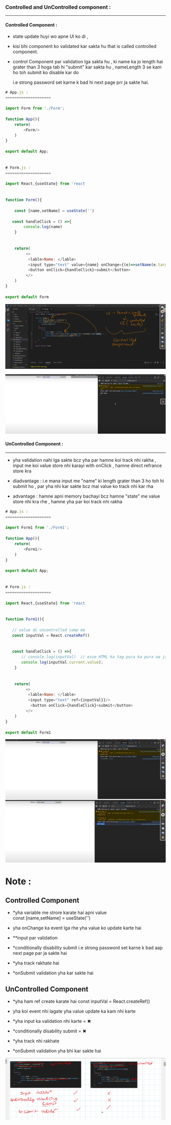 ### Controlled and UnControlled component :
------------------------------------------------

#### Controlled Component :


- state update huyi wo apne UI ko di , 
- kisi bhi component ko validated kar sakta hu that is called controlled component. 
- control Component par validation lga sakta hu , ki name ka jo length hai
  grater than 3 hoga tab hi "submit" kar sakta hu , nameLength 3 se kam ho toh
  submit ko disable kar do

  i.e  strong password set karne k bad hi next page prr ja sakte hai.

```js
# App.js :
====================

import Form from './Form';

function App(){
    return(
        <Form/>
    )
}

export default App;


# Form.js :
====================

import React,{useState} from 'react


function Form(){

    const [name,setName] = useState('')
   
   const handleClick = () =>{
        console.log(name)
    }


    return(
         <>
          <lable>Name: </lable>
          <input type="text" value={name} onChange={(e)=>setName(e.target.value)}/>
          <button onClick={handleClick}>submit</button>
         </>
    )
}

export default Form
```
![](img/comp2.png)

![](img/comp1.png)
     
     


#### UnControlled Component :
---------------------------------
- yha validation nahi lga sakte bcz yha par hamne koi track nhi rakha ,
  input me koi value store nhi karayi with onClick ,
  hamne direct refrance store kra


- diadvantage :
  i.e mana input me "name" ki length grater than 3 ho toh hi submit ho ,
  par yha nhi kar sakte bcz mai value ko track nhi kar rha 

- advantage :
   hamne apni memory bachayi bcz hamne "state" me value store nhi kra rhe ,
   hamne yha par koi track nhi rakha

```js
# App.js :
====================

import Form1 from './Form1';

function App(){
    return(
        <Form1/>
    )
}

export default App;


# Form.js :
====================

import React,{useState} from 'react


function Form1(){

   // value di uncontrolled comp me
   const inputVal = React.createRef()
   
   
   const handleClick = () =>{
       // console.log(inputVal)  // esse HTML ka tag pura ka pura aa jayega
       console.log(inputVal.current.value);
    }


    return(
         <>
          <lable>Name: </lable>
          <input type="text" ref={inputVal}}/>
           <button onClick={handleClick}>submit</button>
         </>
    )
}

export default Form1
```
![](img/comp3.png)
![](img/comp4.png)


# Note :

Controlled Component  
---------------------- 
- *yha variable me strore karate hai apni value  
   const [name,setName] = useState('') 

- yha onChange ka event lga rhe 
  yha value ko update karte hai

- **input par validation 

- *conditionally disability submit
   i.e strong password set karne k bad aap next page par ja sakte hai

-  *yha track rakhate hai
-  *onSubmit validation yha kar sakte hai 


UnControlled Component 
------------------------
- *yha ham ref create karate hai 
   const inputVal = React.createRef()

- yha koi event nhi lagate 
  yha value update ka kam nhi karte 

- *yha input ka validation nhi karte  = ✖
- *conditionally disability submit = ✖
- *yha track nhi rakhate
- *onSubmit validation yha bhi kar sakte hai 


![](img/comp5.png)


